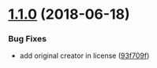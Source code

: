 # [1.1.0](https://github.com/bycedric/semantic-release-git-branches/compare/1.0.0...1.1.0) (2018-06-18)


### Bug Fixes

* add original creator in license ([93f709f](https://github.com/bycedric/semantic-release-git-branches/commit/93f709f))

